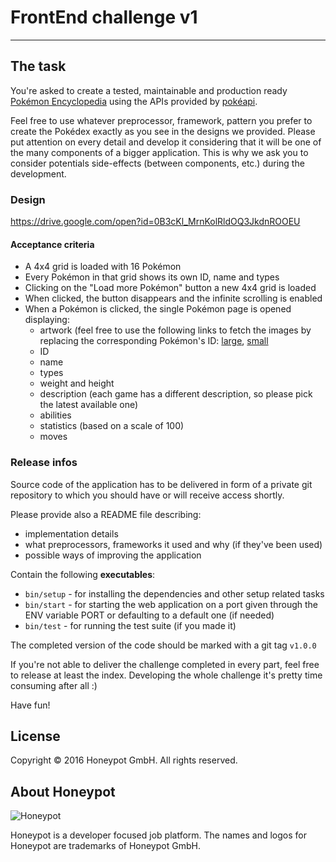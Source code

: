 # FrontEnd challenge v1

---

The task
--------

You're asked to create a tested, maintainable and production ready
[Pokémon Encyclopedia](http://www.pokemon.com/uk/pokedex/) using
the APIs provided by [pokéapi](http://pokeapi.co).

Feel free to use whatever preprocessor, framework, pattern you prefer
to create the Pokédex exactly as you see in the designs we provided.
Please put attention on every detail and develop it considering that
it will be one of the many components of a bigger application.
This is why we ask you to consider potentials side-effects (between
components, etc.) during the development.

### Design
https://drive.google.com/open?id=0B3cKl_MrnKolRldOQ3JkdnROOEU

#### Acceptance criteria
- A 4x4 grid is loaded with 16 Pokémon
- Every Pokémon in that grid shows its own ID, name and types
- Clicking on the "Load more Pokémon" button a new 4x4 grid is loaded
- When clicked, the button disappears and the infinite scrolling is enabled
- When a Pokémon is clicked, the single Pokémon page is opened displaying:
  - artwork (feel free to use the following links to fetch the images
      by replacing the corresponding Pokémon's ID: [large][1], [small][2]
  - ID
  - name
  - types
  - weight and height
  - description (each game has a different description, so please pick the
    latest available one)
  - abilities
  - statistics (based on a scale of 100)
  - moves

[1]: https://assets.pokemon.com/assets/cms2/img/pokedex/full/001.png
[2]: https://assets.pokemon.com/assets/cms2/img/pokedex/detail/001.png

### Release infos

Source code of the application has to be delivered in form of
a private git repository to which you should have or will receive
access shortly.

Please provide also a README file describing:
* implementation details
* what preprocessors, frameworks it used and why (if they've been used)
* possible ways of improving the application

Contain the following **executables**:
* `bin/setup` - for installing the dependencies and other setup
related tasks
* `bin/start` - for starting the web application on a port given
through the ENV variable PORT or defaulting to a default one (if needed)
* `bin/test` - for running the test suite (if you made it)

The completed version of the code should be marked with a git tag `v1.0.0`

If you're not able to deliver the challenge completed in every part, feel free
to release at least the index.
Developing the whole challenge it's pretty time consuming after all :)


Have fun!


License
-------

Copyright © 2016 Honeypot GmbH. All rights reserved.


About Honeypot
--------------

![Honeypot](https://www.honeypot.io/logo.png)

Honeypot is a developer focused job platform.
The names and logos for Honeypot are trademarks of Honeypot GmbH.
